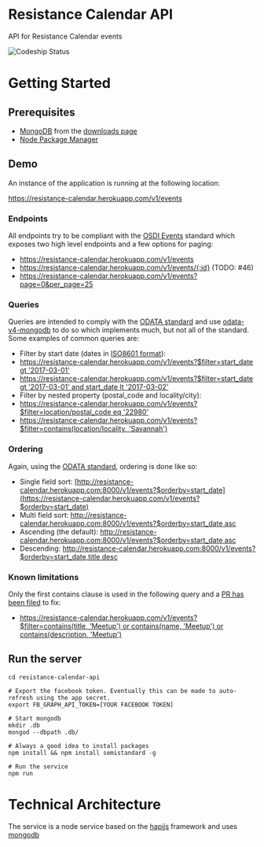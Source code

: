 # Resistance Calendar API

API for Resistance Calendar events

![Codeship Status](https://codeship.com/projects/14cd3280-e2a5-0134-1b72-664f30205a5b/status?branch=master)

# Getting Started

## Prerequisites

* [MongoDB](https://www.mongodb.com) from the [downloads page](https://www.mongodb.com/download-center?jmp=nav#community)
* [Node Package Manager](https://www.npmjs.com)

## Demo

An instance of the application is running at the following location:

https://resistance-calendar.herokuapp.com/v1/events

### Endpoints

All endpoints try to be compliant with the [OSDI Events](https://opensupporter.github.io/osdi-docs/events.html) standard which exposes two high level endpoints and a few options for paging:
* https://resistance-calendar.herokuapp.com/v1/events
* https://resistance-calendar.herokuapp.com/v1/events/{:id} (TODO: #46)
* https://resistance-calendar.herokuapp.com/v1/events?page=0&per_page=25

### Queries

Queries are intended to comply with the [ODATA standard](http://docs.oasis-open.org/odata/odata/v4.0/errata03/os/complete/part2-url-conventions/odata-v4.0-errata03-os-part2-url-conventions-complete.html) and use [odata-v4-mongodb](https://github.com/jaystack/odata-v4-mongodb) to do so which implements much, but not all of the standard. Some examples of common queries are:
* Filter by start date (dates in [ISO8601 format](https://en.wikipedia.org/wiki/ISO_8601)):
 * [https://resistance-calendar.herokuapp.com/v1/events?$filter=start_date gt '2017-03-01'](https://resistance-calendar.herokuapp.com/v1/events?$filter=start_date%20gt%20'2017-03-01')
 * [https://resistance-calendar.herokuapp.com/v1/events?$filter=start_date gt '2017-03-01' and start_date lt '2017-03-02' ](https://resistance-calendar.herokuapp.com/v1/events?$filter=start_date%20gt%20'2017-03-01'%20and%20start_date%20lt%20'2017-03-02')
* Filter by nested property (postal_code and locality/city):
 * [https://resistance-calendar.herokuapp.com/v1/events?$filter=location/postal_code eq '22980'](https://resistance-calendar.herokuapp.com/v1/events?$filter=location/postal_code%20eq%20'22980')
 * [https://resistance-calendar.herokuapp.com/v1/events?$filter=contains(location/locality, 'Savannah')](https://resistance-calendar.herokuapp.com/v1/events?$filter=contains%28location/locality,%20'Savannah'%29)

### Ordering

Again, using the [ODATA standard](http://www.odata.org/documentation/odata-version-2-0/uri-conventions/), ordering is done like so:

* Single field sort: [http://resistance-calendar.herokuapp.com:8000/v1/events?$orderby=start_date](https://resistance-calendar.herokuapp.com/v1/events?$orderby=start_date)
* Multi field sort: [http://resistance-calendar.herokuapp.com:8000/v1/events?$orderby=start_date asc](https://resistance-calendar.herokuapp.com/v1/events?$orderby=start_date,title)
* Ascending (the default): [http://resistance-calendar.herokuapp.com:8000/v1/events?$orderby=start_date asc](https://resistance-calendar.herokuapp.com/v1/events?$orderby=start_date%20asc)
* Descending: [http://resistance-calendar.herokuapp.com:8000/v1/events?$orderby=start_date,title desc](https://resistance-calendar.herokuapp.com/v1/events?$orderby=start_date,title%20desc)

### Known limitations

Only the first contains clause is used in the following query and a [PR has been filed](https://github.com/jaystack/odata-v4-mongodb/pull/4) to fix:
 * [https://resistance-calendar.herokuapp.com/v1/events?$filter=contains(title, 'Meetup') or contains(name, 'Meetup') or contains(description, 'Meetup')](https://resistance-calendar.herokuapp.com/v1/events?$filter=contains%28title,%20'Meetup'%29%20or%20contains%28name,%20'Meetup'%29%20or%20contains%28description,%20'Meetup'%29)

## Run the server
```
cd resistance-calendar-api

# Export the facebook token. Eventually this can be made to auto-refresh using the app secret.
export FB_GRAPH_API_TOKEN=[YOUR FACEBOOK TOKEN]

# Start mongodb
mkdir .db
mongod --dbpath .db/

# Always a good idea to install packages
npm install && npm install semistandard -g

# Run the service
npm run
```

# Technical Architecture

The service is a node service based on the [hapijs](https://hapijs.com) framework and uses [mongodb](https://www.mongodb.com/)
